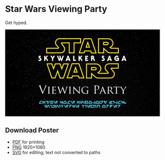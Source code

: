 # Star Wars Viewing Party

Get hyped.

![Star Wars Spoiler Room sign](/downloads/starwars-viewing.png)

## Download Poster

- [PDF](/downloads/starwars-viewing.pdf) for printing
- [PNG](/downloads/starwars-viewing.png) 1920×1080
- [SVG](/downloads/starwars-viewing.svg) for editing; text not converted to paths


